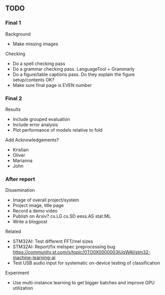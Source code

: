 
## TODO

### Final 1

Background

- Make missing images

Checking

- Do a spell checking pass
- Do a grammar checking pass. LanguageTool + Grammarly
- Do a figure/table captions pass.
Do they explain the figure setup/contents OK?
- Make sure final page is EVEN number

### Final 2

Results

- Include grouped evaluation
- Include error analysis
- Plot performance of models relative to fold

Add Acknowledgements?

- Kristian
- Oliver
- Marianna
- John

### After report

Dissemination

- Image of overall project/system
- Project image, title page
- Record a demo video
- Publish on Arxiv? cs.LG cs.SD eess.AS stat.ML
- Write a blogpost

Related

- STM32AI: Test different FFT/mel sizes
- STM32AI: Report/fix melspec preprocessing bug
https://community.st.com/s/topic/0TO0X0000003iUqWAI/stm32-machine-learning-ai
- Test USB audio input for systematic on-device testing of classification 

Experiment

- Use multi-instance learning to get bigger batches and improve GPU utilization


